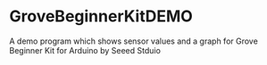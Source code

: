 # GroveBeginnerKitDEMO
A demo program which shows sensor values and a graph for Grove Beginner Kit for Arduino by Seeed Stduio
